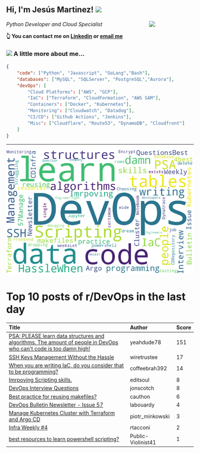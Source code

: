 <!--
**jmartinezl/jmartinezl** is a ✨ _special_ ✨ repository because its `README.md` (this file) appears on your GitHub profile.

Here are some ideas to get you started:

- 🔭 I’m currently working on ...
- 🌱 I’m currently learning ...
- 👯 I’m looking to collaborate on ...
- 🤔 I’m looking for help with ...
- 💬 Ask me about ...
- 📫 How to reach me: ...
- 😄 Pronouns: ...
- ⚡ Fun fact: ...
-->

<h2>Hi, I'm Jesús Martinez! <img src="https://media.giphy.com/media/WUlplcMpOCEmTGBtBW/giphy.gif" width="30"> </h2>
<img align='right' src="https://media.giphy.com/media/NytMLKyiaIh6VH9SPm/giphy.gif" width="120">
<p><em>Python Developer and Cloud Specialist
</em></p>

**👆 You can contact me on [Linkedin](https://www.linkedin.com/in/jes%C3%BAs-martinez-2b7b10104/) or [email me](mailto:jesus.mtz.lorenzo@gmail.com)**

### <img src="https://media.giphy.com/media/VgCDAzcKvsR6OM0uWg/giphy.gif" width="50"> A little more about me...  

```json
{
    "code": ["Python", "Javascript", "GoLang","Bash"],
    "databases": ["MySQL", "SQLServer", "PostgreSQL","Aurora"],
    "devOps": [
        "Cloud Platforms": ["AWS", "GCP"],
        "IaC": ["Terraform", "CloudFormation", "AWS SAM"],
        "Containers": ["Docker", "Kubernetes"],
        "Monitoring": ["Cloudwatch", "Datadog"],
        "CI/CD": ["Github Actions", "Jenkins"],
        "Misc": ["Cloudflare", "Route53", "DynamoDB", "Cloudfront"]
    ]
}
```
---

![Wordcloud](./cloud.png)

# Top 10 posts of r/DevOps in the last day

| Title | Author | Score |
|:---|:---|:---|
| [PSA: PLEASE learn data structures and algorithms. The amount of people in DevOps who can't code is too damn high!](https://www.reddit.com/r/devops/comments/vm83a7/psa_please_learn_data_structures_and_algorithms/) | yeahdude78 | 151 |
| [SSH Keys Management Without the Hassle](https://www.reddit.com/r/devops/comments/vly1fw/ssh_keys_management_without_the_hassle/) | wiretrustee | 17 |
| [When you are writing IaC, do you consider that to be programming?](https://www.reddit.com/r/devops/comments/vm2rf7/when_you_are_writing_iac_do_you_consider_that_to/) | coffeebrah392 | 14 |
| [Imrpoving Scripting skills.](https://www.reddit.com/r/devops/comments/vm9mdk/imrpoving_scripting_skills/) | editsoul | 8 |
| [DevOps Interview Questions](https://www.reddit.com/r/devops/comments/vmbg9p/devops_interview_questions/) | jonscotch | 8 |
| [Best practice for reusing makefiles?](https://www.reddit.com/r/devops/comments/vm2t7z/best_practice_for_reusing_makefiles/) | cauthon | 6 |
| [DevOps Bulletin Newsletter - Issue 57](https://www.reddit.com/r/devops/comments/vluuci/devops_bulletin_newsletter_issue_57/) | labouardy | 4 |
| [Manage Kubernetes Cluster with Terraform and Argo CD](https://www.reddit.com/r/devops/comments/vmi2d1/manage_kubernetes_cluster_with_terraform_and_argo/) | piotr_minkowski | 3 |
| [Infra Weekly #4](https://www.reddit.com/r/devops/comments/vlvoov/infra_weekly_4/) | rtacconi | 2 |
| [best resources to learn powershell scripting?](https://www.reddit.com/r/devops/comments/vm333x/best_resources_to_learn_powershell_scripting/) | Public-Violinist41 | 1 |
